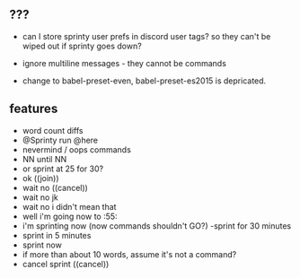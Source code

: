 ## ???
- can I store sprinty user prefs in discord user tags? so they can't be wiped out if sprinty goes down?

- ignore multiline messages - they cannot be commands

- change to babel-preset-even, babel-preset-es2015 is depricated.

## features
- word count diffs
- @Sprinty run @here
- nevermind / oops commands
- NN until NN
- or sprint at 25 for 30?
- ok ((join))
- wait no ((cancel))
- wait no jk
- wait no i didn't mean that
- well i'm going now to :55:
- i'm sprinting now (now commands shouldn't GO?)
-sprint for 30 minutes
- sprint in 5 minutes
- sprint now
- if more than about 10 words, assume it's not a command?
- cancel sprint ((cancel))
